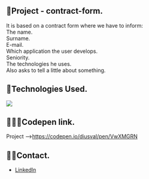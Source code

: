 ## 📍Project - contract-form.

It is based on a contract form where we have to inform: <br>
The name. <br>
Surname. <br>
E-mail. <br>
Which application the user develops. <br>
Seniority. <br>
The technologies he uses. <br>
Also asks to tell a little about something.<br>

## 🧩Technologies Used.

<p align="left" alt="Diusval" height="30" width="40">
  <a href="https://skillicons.dev">
    <img src="https://skillicons.dev/icons?i=html,css" />
  </a>
</p>

## 👩🏻‍💻Codepen link.
Project -->https://codepen.io/diusval/pen/VwXMGRN<br>

## 👋🏼Contact.

 - [LinkedIn](https://www.linkedin.com/in/diusval)
